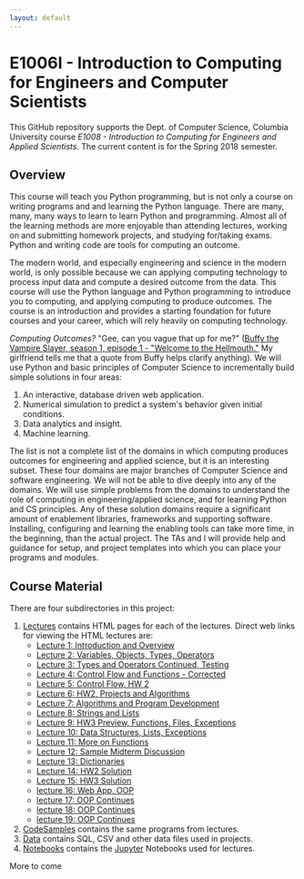 ```yaml
---
layout: default
---
```


# E1006I - Introduction to Computing for Engineers and Computer Scientists

This GitHub repository supports the Dept. of Computer Science, Columbia University course
_E1008 - Introduction to Computing for Engineers and Applied Scientists_. The current content is for
the Spring 2018 semester.

## Overview

This course will teach you Python programming, but is not only a course on writing programs and
and learning the Python
language. There are many, many, many ways to learn to learn Python and programming.
Almost all of the learning methods are more enjoyable than attending lectures,
working on and submitting homework projects, and studying for/taking exams.
Python and writing code are tools for computing an outcome.

The modern world,
and especially engineering and science in the modern world, is only possible because we can
applying computing technology to
process input data and compute a desired outcome from the data.
This course will use the Python language and
Python programming to introduce you to computing,
and applying computing to produce outcomes. The course is an introduction and provides a
starting foundation for future courses and your career, which will rely heavily on computing technology.

_Computing Outcomes?_ "Gee, can you vague that up for me?"
([Buffy the Vampire Slayer, season 1, episode 1 - "Welcome to the Hellmouth."](https://en.wikipedia.org/wiki/Welcome_to_the_Hellmouth) My girlfriend
tells me that a quote from Buffy helps clarify anything).
We will use Python and basic principles of Computer Science to incrementally build simple solutions in
four areas:
1. An interactive, database driven web application.
1. Numerical simulation to predict a system's behavior given initial conditions.
1. Data analytics and insight.
1. Machine learning.

The list is not a complete list of the domains in which computing produces outcomes
for engineering and applied science, but it is
an interesting subset. These four domains are major branches of Computer
Science and software engineering. We will not be able to dive deeply into
any of the domains. We will use simple problems from the domains to understand
the role of computing in engineering/applied science, and for learning
Python and CS principles. Any of these solution domains require a
significant amount of enablement libraries, frameworks and supporting software.
Installing, configuring and learning the enabling tools can take more time, in the beginning,
than the actual project. The TAs and I will provide help and guidance for setup, and project
templates into which you can place your programs and modules.

## Course Material

There are four subdirectories in this project:

1. [Lectures](./Lectures) contains HTML pages for each of the lectures. Direct web links for
viewing the HTML lectures are:
    - [Lecture 1: Introduction and Overview](./Lectures/L1_s2018_Introduction_v2.html)
    - [Lecture 2: Variables, Objects, Types, Operators](./Lectures/e1006-L2-s2018-v3.html)
    - [Lecture 3: Types and Operators Continued, Testing](./Lectures/e1006-L3-s2018-Operators.html)
    - [Lecture 4: Control Flow and Functions - Corrected](./Lectures/e1006_L4_S2018_Control_Flow.html)
    - [Lecture 5: Control Flow, HW 2](./Lectures/e1006_L5_S2018_Control_Flow_Algorithm.html)
    - [Lecture 6: HW2, Projects and Algorithms](./Lectures/e1006_L6_S2018_HW2_Algorithms_V2.html)
    - [Lecture 7: Algorithms and Program Development](./Lectures/e1006_L7_S2018_Algorithms_and_Development.html)
    - [Lecture 8: Strings and Lists](./Lectures/e1006_L8_S2018_Strings_and_Lists.html)
    - [Lecture 9: HW3 Preview, Functions, Files, Exceptions](./Lectures/e1006_L9_S2018_Functions_Files_HW3.html)
    - [Lecture 10: Data Structures, Lists, Exceptions](./Lectures/e1006_L10_S2018_Exceptions_Lists.html)
    - [Lecture 11: More on Functions](./Lectures/e1006_L11_S2018_More_on_Functions.html)
    - [Lecture 12: Sample Midterm Discussion](./Lectures/midterm-sample.html)
    - [Lecture 13: Dictionaries](./Lectures/e1006_L12_S2018_Dictionaries.html)
    - [Lecture 14: HW2 Solution](./Lectures/e1006_HW2_solution/e1006_HW2_solution.html)
    - [Lecture 15: HW3 Solution](./Lectures/e1006_L13_S2018_HW3_Iter_HW4.html)
    - [lecture 16: Web App, OOP](./Lectures/e1006_L14_S2018_OOP.html)
    - [lecture 17: OOP Continues](./Lectures/e1006_L15_S2018_OOP-Continues.html)
    - [lecture 18: OOP Continues](./Lectures/e1006_L16_S2018_OOP-Continues/e1006_L16_S2018_OOP-Continues.html)
    - [lecture 19: OOP Continues](./Lectures/e1006_L17_S2018_OOP-OO-Apps-Cont/e1006_L17_S2018_OOP-OO-Apps-Cont.html)
1. [CodeSamples](./CodeSamples) contains the same programs from lectures.
1. [Data](./Data) contains SQL, CSV and other data files used in projects.
1. [Notebooks](./Notebooks) contains the [Jupyter](http://jupyter.org/) Notebooks used
for lectures.

More to come
  